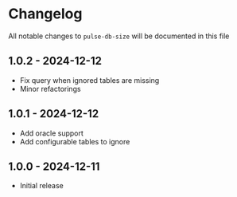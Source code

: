 # Changelog

All notable changes to `pulse-db-size` will be documented in this file

## 1.0.2 - 2024-12-12

- Fix query when ignored tables are missing
- Minor refactorings

## 1.0.1 - 2024-12-12

- Add oracle support
- Add configurable tables to ignore

## 1.0.0 - 2024-12-11

- Initial release